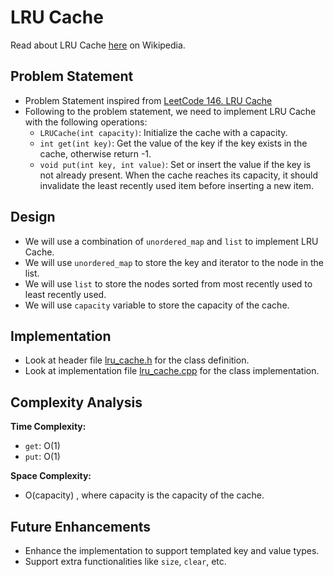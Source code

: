 # LRU Cache

Read about LRU Cache [here](https://en.wikipedia.org/wiki/Cache_replacement_policies#LRU) on Wikipedia.

## Problem Statement

- Problem Statement inspired from [LeetCode 146. LRU Cache](https://leetcode.com/problems/lru-cache/description/)
- Following to the problem statement, we need to implement LRU Cache with the following operations:
  - `LRUCache(int capacity)`: Initialize the cache with a capacity.
  - `int get(int key)`: Get the value of the key if the key exists in the cache, otherwise return -1.
  - `void put(int key, int value)`: Set or insert the value if the key is not already present. When the cache reaches its capacity, it should invalidate the least recently used item before inserting a new item.

## Design

- We will use a combination of `unordered_map` and `list` to implement LRU Cache.
- We will use `unordered_map` to store the key and iterator to the node in the list.
- We will use `list` to store the nodes sorted from most recently used to least recently used.
- We will use `capacity` variable to store the capacity of the cache.

## Implementation

- Look at header file [lru_cache.h](../include/lru-cache.hpp) for the class definition.
- Look at implementation file [lru_cache.cpp](../src/lru-cache.cpp) for the class implementation.

## Complexity Analysis

**Time Complexity:**

- `get`: O(1)
- `put`: O(1)

**Space Complexity:**

- O(capacity) , where capacity is the capacity of the cache.

## Future Enhancements

- Enhance the implementation to support templated key and value types.
- Support extra functionalities like `size`, `clear`, etc.
